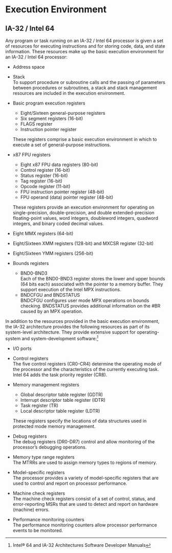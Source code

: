 # Execution Environment
## IA-32 / Intel 64
Any program or task running on an IA-32 / Intel 64 processor is given a set of resources for executing instructions and for storing code, data, and state information. These resources make up the basic execution environment for an IA-32 / Intel 64 processor:
- Address space
- Stack  
	To support procedure or subroutine calls and the passing of parameters between procedures or subroutines, a stack and stack management resources are included in the execution environment.
- Basic program execution registers
	- Eight/Sixteen general-purpose registers
	- Six segment registers (16-bit)
	- FLAGS register
	- Instruction pointer register
	
	These registers comprise a basic execution environment in which to execute a set of general-purpose instructions.
- x87 FPU registers
	- Eight x87 FPU data registers (80-bit)
	- Control register (16-bit)
	- Status register (16-bit)
	- Tag register (16-bit)
	- Opcode register (11-bit)
	- FPU instruction pointer register (48-bit)
	- FPU operand (data) pointer register (48-bit)
	
	These registers provide an execution environment for operating on single-precision, double-precision, and double extended-precision floating-point values, word integers, doubleword integers, quadword integers, and binary coded decimal values.
- Eight MMX registers (64-bit)
- Eight/Sixteen XMM registers (128-bit) and MXCSR register (32-bit)
- Eight/Sixteen YMM registers (256-bit)
- Bounds registers
	- BND0-BND3  
		Each of the BND0-BND3 register stores the lower and upper bounds (64 bits each) associated with the pointer to a memory buffer. They support execution of the Intel MPX instructions.
	- BNDCFGU and BNDSTATUS  
		BNDCFGU configures user mode MPX operations on bounds checking. BNDSTATUS provides additional information on the \#BR caused by an MPX operation.

In addition to the resources provided in the basic execution environment, the IA-32 architecture provides the following resources as part of its system-level architecture. They provide extensive support for operating-system and system-development software:[^sdm]
- I/O ports
- Control registers  
	The five control registers (CR0-CR4) determine the operating mode of the processor and the characteristics of the currently executing task. Intel 64 adds the task priority register (CR8).
- Memory management registers
	- Global descriptor table register (GDTR)
	- Interrupt descriptor table register (IDTR)
	- Task register (TR)
	- Local descriptor table register (LDTR)

	These registers specify the locations of data structures used in protected mode memory management.
- Debug registers  
	The debug registers (DR0-DR7) control and allow monitoring of the processor’s debugging operations.
- Memory type range registers  
	The MTRRs are used to assign memory types to regions of memory.
- Model-specific registers  
	The processor provides a variety of model-specific registers that are used to control and report on processor performance.
- Machine check registers  
	The machine check registers consist of a set of control, status, and error-reporting MSRs that are used to detect and report on hardware (machine) errors.
- Performance monitoring counters  
	The performance monitoring counters allow processor performance events to be monitored.

[^sdm]: Intel® 64 and IA-32 Architectures Software Developer Manuals